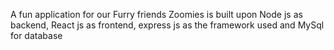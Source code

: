 A fun application for our Furry friends
Zoomies is built upon Node js as backend, React js as frontend, express js as the framework used and MySql for database
